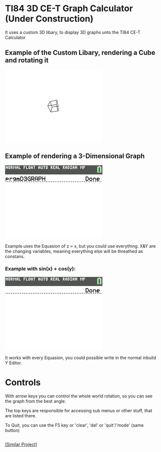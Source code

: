 # TI84 3D CE-T Graph Calculator (Under Construction)

It uses a custom 3D libary, to display 3D graphs unto the TI84 CE-T Calculator

## Example of the Custom Libary, rendering a Cube and rotating it
![Rotating Cube](Examples/CubeRotating.gif)

## Example of rendering a 3-Dimensional Graph
![Working Simulation of z=x](Examples/Working%20Simulation.png)

Example uses the Equasion of z = x, but you could use everything. X&Y are the changing variables, meaning everything else will be threathed as constans.

### Example with  sin(x) + cos(y):
![z=sin(x)+cos(y)](Examples/sin+cos.png)

It works with every Equasion, you could possible write in the normal inbuild Y Editor.

# Controls

With arrow keys you can control the whole world rotation, so you can see the graph from the best angle.

The top keys are responsible for accessing sub menus or other stuff, that are listed there.

To Quit, you can use the F5 key or 'clear', 'del' or 'quit'/'mode' (same button)

##
[[Similar Project]](https://github.com/KermMartian/Graph3DC/tree/main)
